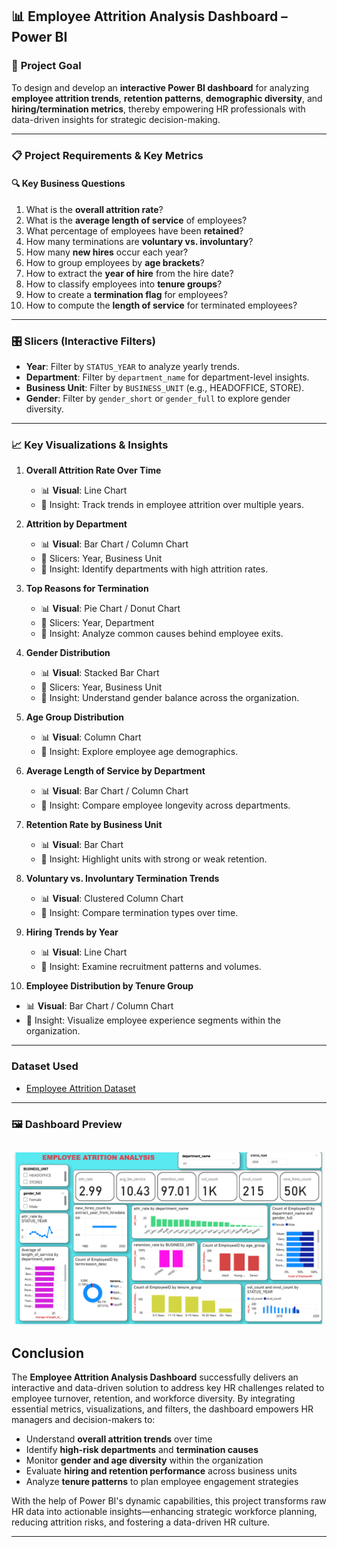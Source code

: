 ## 📊 Employee Attrition Analysis Dashboard – Power BI

### 🎯 **Project Goal**

To design and develop an **interactive Power BI dashboard** for analyzing **employee attrition trends**, **retention patterns**, **demographic diversity**, and **hiring/termination metrics**, thereby empowering HR professionals with data-driven insights for strategic decision-making.

---

### 📋 **Project Requirements & Key Metrics**

#### 🔍 **Key Business Questions**

1. What is the **overall attrition rate**?
2. What is the **average length of service** of employees?
3. What percentage of employees have been **retained**?
4. How many terminations are **voluntary vs. involuntary**?
5. How many **new hires** occur each year?
6. How to group employees by **age brackets**?
7. How to extract the **year of hire** from the hire date?
8. How to classify employees into **tenure groups**?
9. How to create a **termination flag** for employees?
10. How to compute the **length of service** for terminated employees?

---

### 🎛️ **Slicers (Interactive Filters)**

* **Year**: Filter by `STATUS_YEAR` to analyze yearly trends.
* **Department**: Filter by `department_name` for department-level insights.
* **Business Unit**: Filter by `BUSINESS_UNIT` (e.g., HEADOFFICE, STORE).
* **Gender**: Filter by `gender_short` or `gender_full` to explore gender diversity.

---

### 📈 **Key Visualizations & Insights**

1. **Overall Attrition Rate Over Time**

   * 📊 **Visual**: Line Chart
   * 🧭 Insight: Track trends in employee attrition over multiple years.

2. **Attrition by Department**

   * 📊 **Visual**: Bar Chart / Column Chart
   * 🧭 Slicers: Year, Business Unit
   * 🧭 Insight: Identify departments with high attrition rates.

3. **Top Reasons for Termination**

   * 📊 **Visual**: Pie Chart / Donut Chart
   * 🧭 Slicers: Year, Department
   * 🧭 Insight: Analyze common causes behind employee exits.

4. **Gender Distribution**

   * 📊 **Visual**: Stacked Bar Chart
   * 🧭 Slicers: Year, Business Unit
   * 🧭 Insight: Understand gender balance across the organization.

5. **Age Group Distribution**

   * 📊 **Visual**: Column Chart
   * 🧭 Insight: Explore employee age demographics.

6. **Average Length of Service by Department**

   * 📊 **Visual**: Bar Chart / Column Chart
   * 🧭 Insight: Compare employee longevity across departments.

7. **Retention Rate by Business Unit**

   * 📊 **Visual**: Bar Chart
   * 🧭 Insight: Highlight units with strong or weak retention.

8. **Voluntary vs. Involuntary Termination Trends**

   * 📊 **Visual**: Clustered Column Chart
   * 🧭 Insight: Compare termination types over time.

9. **Hiring Trends by Year**

   * 📊 **Visual**: Line Chart
   * 🧭 Insight: Examine recruitment patterns and volumes.

10. **Employee Distribution by Tenure Group**

  * 📊 **Visual**: Bar Chart / Column Chart
  * 🧭 Insight: Visualize employee experience segments within the organization.

---

###  **Dataset Used**

*  <a href="https://github.com/SahebagodaMN/Employee_Attrition_Analysis_Dashboard/blob/main/Employee_Attrition.xls">Employee Attrition Dataset</a>

---

### 🖼️ Dashboard Preview

![Dashboard Screenshot](https://github.com/SahebagodaMN/Employee_Attrition_Analysis_Dashboard/blob/main/screenshot.png)
---

##  **Conclusion**

The **Employee Attrition Analysis Dashboard** successfully delivers an interactive and data-driven solution to address key HR challenges related to employee turnover, retention, and workforce diversity. By integrating essential metrics, visualizations, and filters, the dashboard empowers HR managers and decision-makers to:

* Understand **overall attrition trends** over time
* Identify **high-risk departments** and **termination causes**
* Monitor **gender and age diversity** within the organization
* Evaluate **hiring and retention performance** across business units
* Analyze **tenure patterns** to plan employee engagement strategies

With the help of Power BI's dynamic capabilities, this project transforms raw HR data into actionable insights—enhancing strategic workforce planning, reducing attrition risks, and fostering a data-driven HR culture.

---


